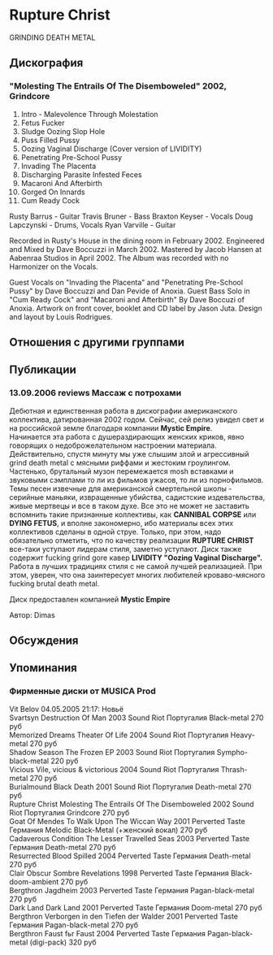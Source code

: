 # Rupture Christ

GRINDING DEATH METAL

## Дискография

### "Molesting The Entrails Of The Disemboweled" 2002, Grindcore

1. Intro - Malevolence Through Molestation
2. Fetus Fucker
3. Sludge Oozing Slop Hole
4. Puss Filled Pussy
5. Oozing Vaginal Discharge (Cover version of LIVIDITY)
6. Penetrating Pre-School Pussy
7. Invading The Placenta
8. Discharging Parasite Infested Feces
9. Macaroni And Afterbirth
10. Gorged On Innards
11. Cum Ready Cock


Rusty Barrus - Guitar
Travis Bruner - Bass 
Braxton Keyser - Vocals 
Doug Lapczynski - Drums, Vocals 
Ryan Varville - Guitar

Recorded in Rusty's House in the dining room in February 2002. Engineered and
Mixed by Dave Boccuzzi in March 2002. Mastered by Jacob Hansen at Aabenraa
Studios in April 2002. The Album was recorded with no Harmonizer on the
Vocals.

Guest Vocals on "Invading the Placenta" and "Penetrating Pre-School Pussy" by
Dave Boccuzzi and Dan Pevide of Anoxia.
Guest Bass Solo in "Cum Ready Cock" and "Macaroni and Afterbirth" By Dave
Boccuzi of Anoxia.
Artwork on front cover, booklet and CD label by Jason Juta. Design and layout
by Louis Rodrigues.


## Отношения с другими группами


## Публикации

### 13.09.2006 reviews Массаж с потрохами

<P>Дебютная и единственная работа в дискографии американского коллектива, датированная 2002 годом. Сейчас, сей релиз увидел свет и на российской земле благодаря компании <STRONG>Mystic Empire</STRONG>. Начинается&nbsp;эта работа с душераздирающих женских криков, явно говорящих о недоброжелательном настроении материала. Действительно, спустя минуту мы уже слышим злой и агрессивный grind death metal с мясными риффами и жестоким гроулингом. Частенько, брутальный музон перемежается&nbsp;mosh вставками&nbsp;и звуковыми сэмплами то ли из фильмов ужасов, то ли из порнофильмов. Темы песен извечные для американской смертельной школы - серийные маньяки, извращенные убийства, садистские издевательства, живые мертвецы и все в таком духе.&nbsp;Все это не может не заставить вспомнить такие признанные коллективы, как <STRONG>CANNIBAL CORPSE</STRONG> или <STRONG>DYING FETUS</STRONG>, и вполне закономерно, ибо материалы всех этих коллективов сделаны в одной струе. Только, при этом, надо обязательно отметить, что по качеству реализации <STRONG>RUPTURE CHRIST </STRONG>все-таки уступают лидерам стиля, заметно уступают. Диск также содержит fucking grind gore кавер&nbsp;<STRONG>LIVIDITY "Oozing Vaginal Discharge".</STRONG> Работа в лучших традициях стиля с не самой лучшей реализацией. При этом, уверен, что она заинтересует многих любителей кроваво-мясного fucking brutal death metal.</P>
<P>Диск предоставлен компанией <STRONG>Mystic Empire</STRONG></P>
Автор: Dimas


## Обсуждения


## Упоминания

### Фирменные диски от MUSICA Prod

Vit Belov 04.05.2005 21:17:
Новьё<BR>Svartsyn	Destruction Of Man	2003	Sound Riot	Португалия	Black-metal	270 руб<BR>Memorized Dreams	Theater Of Life	2004	Sound Riot	Португалия	Heavy-metal	270 руб<BR>Shadow Season	The Frozen EP	2003	Sound Riot	Португалия	Sympho-black-metal	220 руб<BR>Vicious	Vile, vicious & victorious	2004	Sound Riot	Португалия	Thrash-metal	270 руб<BR>Burialmound	Black Death	2001	Sound Riot	Португалия	Death-metal	270 руб<BR>Rupture Christ	Molesting The Entrails Of The Disemboweled	2002	Sound Riot	Португалия	Grindcore	270 руб<BR>Goat Of Mendes	To Walk Upon The Wiccan Way	2001	Perverted Taste	Германия	Melodic Black-Metal (+женский вокал)	270 руб<BR>Cadaverous Condition	The Lesser Travelled Seas	2003	Perverted Taste	Германия	Death-metal	270 руб<BR>Resurrected	Blood Spilled	2004	Perverted Taste	Германия	Death-metal	270 руб<BR>Clair Obscur	Sombre Revelations	1998	Perverted Taste	Германия	Black-doom-ambient	270 руб<BR>Bergthron	Jagdheim	2003	Perverted Taste	Германия	Pagan-black-metal	270 руб<BR>Dark Land	Dark Land	2001	Perverted Taste	Германия	Doom-metal	270 руб<BR>Bergthron	Verborgen in den Tiefen der Walder	2001	Perverted Taste	Германия	Pagan-black-metal	270 руб<BR>Bergthron	Faust fьr Faust	2004	Perverted Taste	Германия	Pagan-black-metal (digi-pack)	320 руб<BR>

